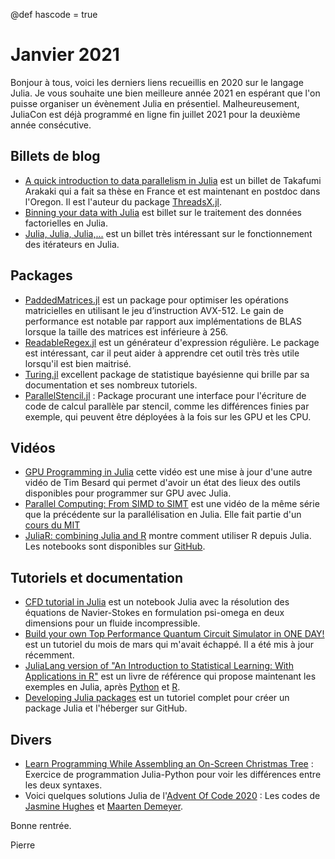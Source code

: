 @def hascode = true

# Janvier 2021

Bonjour à tous, voici les derniers liens recueillis en 2020 sur le langage Julia.
Je vous souhaite une bien meilleure année 2021 en espérant que l'on puisse organiser un évènement Julia en présentiel. Malheureusement, JuliaCon est déjà programmé en ligne fin juillet 2021 pour la deuxième année consécutive.

## Billets de blog

- [A quick introduction to data parallelism in Julia](https://juliafolds.github.io/data-parallelism/tutorials/quick-introduction/) est un billet de Takafumi Arakaki qui a fait sa thèse en France et est maintenant en postdoc dans l'Oregon. Il est l'auteur du package [ThreadsX.jl](https://github.com/tkf/ThreadsX.jl).
- [Binning your data with Julia](https://bkamins.github.io/julialang/2020/12/11/binning.html) est billet sur le traitement des données factorielles en Julia.
- [Julia, Julia, Julia,...](https://aleph-zero-heroes.netlify.app/posts/julia_iterators/) est un billet très intéressant sur le fonctionnement des itérateurs en Julia.

## Packages

- [PaddedMatrices.jl](https://github.com/chriselrod/PaddedMatrices.jl) est un package pour optimiser les opérations matricielles en utilisant le jeu d’instruction AVX-512. Le gain de performance est notable par rapport aux implémentations de BLAS lorsque la taille des matrices est inférieure à 256.
- [ReadableRegex.jl](https://github.com/jkrumbiegel/ReadableRegex.jl) est un générateur d'expression régulière. Le package est intéressant, car il peut aider à apprendre cet outil très très utile lorsqu'il est bien maitrisé.
- [Turing.jl](https://turing.ml/dev/) excellent package de statistique bayésienne qui brille par sa documentation et ses nombreux tutoriels.
- [ParallelStencil.jl](https://github.com/omlins/ParallelStencil.jl) : Package procurant une interface pour l'écriture de code de calcul parallèle par stencil, comme les différences finies par exemple, qui peuvent être déployées à la fois sur les GPU et les CPU.

## Vidéos

- [GPU Programming in Julia](https://youtu.be/v9bFRg4rUfk) cette vidéo est une mise à jour d'une autre vidéo de Tim Besard qui permet d'avoir un état des lieux des outils disponibles pour programmer sur GPU avec Julia.
- [Parallel Computing: From SIMD to SIMT](https://youtu.be/KCYlEub_8xc) est une vidéo de la même série que la précédente sur la parallélisation en Julia. Elle fait partie d'un [cours du MIT](https://github.com/mitmath/18337)
- [JuliaR: combining Julia and R](https://youtu.be/B8COgzAVNmU) montre comment utiliser R depuis Julia. Les notebooks sont disponibles sur [GitHub](https://github.com/ppalmes/AMLPipelineR).

## Tutoriels et documentation

- [CFD tutorial in Julia](https://emadmasroor.github.io/2020/12/16/CFD-tutorial-in-julia.html) est un notebook Julia avec la résolution des équations de Navier-Stokes en formulation psi-omega en deux dimensions pour un fluide incompressible.
- [Build your own Top Performance Quantum Circuit Simulator in ONE DAY!](https://blog.rogerluo.me/2020/03/31/yany/) est un tutoriel du mois de mars qui m'avait échappé. Il a été mis à jour récemment.
- [JuliaLang version of "An Introduction to Statistical Learning: With Applications in R"](https://github.com/tndoan/ISLR.jl) est un livre de référence qui propose maintenant les exemples en Julia, après [Python](https://github.com/JWarmenhoven/ISLR-python) et [R](https://cran.r-project.org/web/packages/ISLR/index.html).
- [Developing Julia packages](https://syl1.gitbook.io/julia-language-a-concise-tutorial/language-core/11-developing-julia-packages) est un tutoriel complet pour créer un package Julia et l'héberger sur GitHub.

## Divers

- [Learn Programming While Assembling an On-Screen Christmas Tree](https://medium.com/towards-artificial-intelligence/learn-programming-while-assembling-an-on-screen-christmas-tree-1f09ba05e82a) : Exercice de programmation Julia-Python pour voir les différences entre les deux syntaxes.
- Voici quelques solutions Julia de l'[Advent Of Code 2020](https://adventofcode.com) : Les codes de [Jasmine Hughes](https://github.com/jashughes/adventofcode2020) et [Maarten Demeyer](https://github.com/mpjdem/adventofcode2020).

Bonne rentrée.

Pierre
